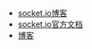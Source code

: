 - [socket.io博客](https://blog.csdn.net/sinat_29673403/article/details/77880626)
- [socket.io官方文档](https://socket.io/docs/)
- [博客](https://www.cnblogs.com/allanli/p/ionic_chat_with_socket_io.html)
